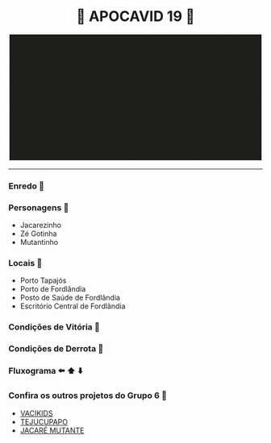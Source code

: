 <h1 align="center">🦠 APOCAVID 19 🦠 </h1> 

<p align="center">
  <img src="APOCAVID.gif">
</p>

***
### Enredo 📖
### Personagens 🐊

- Jacarezinho
- Zé Gotinha
- Mutantinho

### Locais 📍

- Porto Tapajós
- Porto de Fordlândia
- Posto de Saúde de Fordlândia
- Escritório Central de Fordlândia

### Condições de Vitória 👑
### Condições de Derrota 👹
### Fluxograma ⬅️ ⬆️ ⬇️
### Confira os outros projetos do Grupo 6 🎊
- [VACIKIDS](https://github.com/D20go/JogoResilia)
- [TEJUCUPAPO](https://github.com/serenozin/JogoResilia)
- [JACARÉ MUTANTE](https://github.com/tsffarias/JogoResilia)

